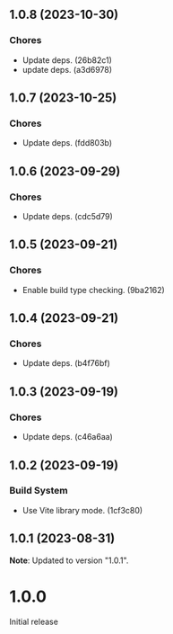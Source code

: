 ## 1.0.8 (2023-10-30)

### Chores

- Update deps. (26b82c1)
- update deps. (a3d6978)

## 1.0.7 (2023-10-25)

### Chores

- Update deps. (fdd803b)

## 1.0.6 (2023-09-29)

### Chores

- Update deps. (cdc5d79)

## 1.0.5 (2023-09-21)

### Chores

- Enable build type checking. (9ba2162)

## 1.0.4 (2023-09-21)

### Chores

- Update deps. (b4f76bf)

## 1.0.3 (2023-09-19)

### Chores

- Update deps. (c46a6aa)

## 1.0.2 (2023-09-19)

### Build System

- Use Vite library mode. (1cf3c80)

## 1.0.1 (2023-08-31)

**Note**: Updated to version "1.0.1".

# 1.0.0

Initial release

